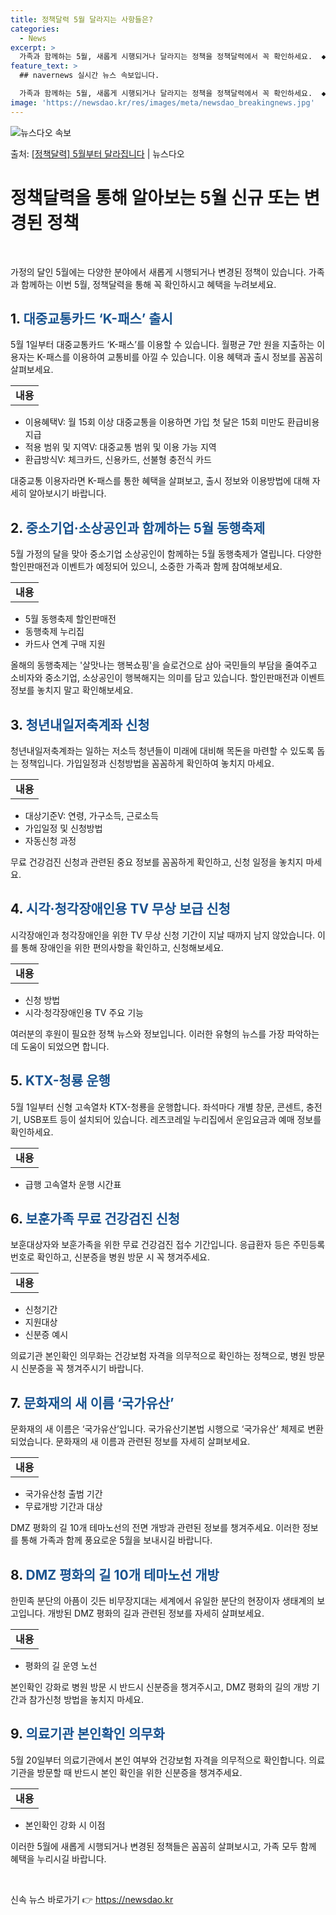 ```yaml
---
title: 정책달력 5월 달라지는 사항들은?
categories:
  - News
excerpt: >
  가족과 함께하는 5월, 새롭게 시행되거나 달라지는 정책을 정책달력에서 꼭 확인하세요.  ◆ 대중교통카드 K-…
feature_text: >
  ## navernews 실시간 뉴스 속보입니다.

  가족과 함께하는 5월, 새롭게 시행되거나 달라지는 정책을 정책달력에서 꼭 확인하세요.  ◆ 대중교통카드 K-…
image: 'https://newsdao.kr/res/images/meta/newsdao_breakingnews.jpg'
---
```


![뉴스다오 속보](https://newsdao.kr/res/images/meta/newsdao_breakingnews.jpg)

<p>출처: <a href="https://newsdao.kr/3746" rel="dofollow">[정책달력] 5월부터 달라집니다</a> | 뉴스다오</p>

<h1 data-ke-size="size26">정책달력을 통해 알아보는 5월 신규 또는 변경된 정책</h1>
<p data-ke-size="size16">&nbsp;</p>
<p data-ke-size="size16">가정의 달인 5월에는 다양한 분야에서 새롭게 시행되거나 변경된 정책이 있습니다. 가족과 함께하는 이번 5월, 정책달력을 통해 꼭 확인하시고 혜택을 누려보세요.</p>
<h2 data-ke-size="size24">1. <span style="color: #1a5490;">대중교통카드 ‘K-패스’ 출시</span></h2>
<p data-ke-size="size16">5월 1일부터 대중교통카드 ‘K-패스’를 이용할 수 있습니다. 월평균 7만 원을 지출하는 이용자는 K-패스를 이용하여 교통비를 아낄 수 있습니다. 이용 혜택과 출시 정보를 꼼꼼히 살펴보세요.</p>
<table>
<tbody>
<tr>
<td style="text-align: center; height: 17px;"><b>내용</b></td>
</tr>
</tbody>
</table>
<ul>
<li>이용혜택V: 월 15회 이상 대중교통을 이용하면 가입 첫 달은 15회 미만도 환급비용 지급</li>
<li>적용 범위 및 지역V: 대중교통 범위 및 이용 가능 지역</li>
<li>환급방식V: 체크카드, 신용카드, 선불형 충전식 카드</li>
</ul>
<p data-ke-size="size16">대중교통 이용자라면 K-패스를 통한 혜택을 살펴보고, 출시 정보와 이용방법에 대해 자세히 알아보시기 바랍니다. </p>
<h2 data-ke-size="size24">2. <b><span style="color: #1a5490;">중소기업·소상공인과 함께하는 5월 동행축제</span></b></h2>
<p data-ke-size="size16">5월 가정의 달을 맞아 중소기업 소상공인이 함께하는 5월 동행축제가 열립니다. 다양한 할인판매전과 이벤트가 예정되어 있으니, 소중한 가족과 함께 참여해보세요.</p>
<table>
<tbody>
<tr>
<td style="text-align: center; height: 17px;"><b>내용</b></td>
</tr>
</tbody>
</table>
<ul>
<li>5월 동행축제 할인판매전</li>
<li>동행축제 누리집</li>
<li>카드사 연계 구매 지원</li>
</ul>
<p data-ke-size="size16">올해의 동행축제는 '살맛나는 행복쇼핑'을 슬로건으로 삼아 국민들의 부담을 줄여주고 소비자와 중소기업, 소상공인이 행복해지는 의미를 담고 있습니다. 할인판매전과 이벤트 정보를 놓치지 말고 확인해보세요.</p>
<h2 data-ke-size="size24">3. <span style="color: #1a5490;">청년내일저축계좌 신청</span></h2>
<p data-ke-size="size16">청년내일저축계좌는 일하는 저소득 청년들이 미래에 대비해 목돈을 마련할 수 있도록 돕는 정책입니다. 가입일정과 신청방법을 꼼꼼하게 확인하여 놓치지 마세요.</p>
<table>
<tbody>
<tr>
<td style="text-align: center; height: 17px;"><b>내용</b></td>
</tr>
</tbody>
</table>
<ul>
<li>대상기준V: 연령, 가구소득, 근로소득</li>
<li>가입일정 및 신청방법</li>
<li>자동신청 과정</li>
</ul>
<p data-ke-size="size16">무료 건강검진 신청과 관련된 중요 정보를 꼼꼼하게 확인하고, 신청 일정을 놓치지 마세요.</p>
<h2 data-ke-size="size24">4. <b><span style="color: #1a5490;">시각·청각장애인용 TV 무상 보급 신청</span></b></h2>
<p data-ke-size="size16">시각장애인과 청각장애인을 위한 TV 무상 신청 기간이 지날 때까지 남지 않았습니다. 이를 통해 장애인을 위한 편의사항을 확인하고, 신청해보세요.</p>
<table>
<tbody>
<tr>
<td style="text-align: center; height: 17px;"><b>내용</b></td>
</tr>
</tbody>
</table>
<ul>
<li>신청 방법</li>
<li>시각·청각장애인용 TV 주요 기능</li>
</ul>
<p data-ke-size="size16">여러분의 후원이 필요한 정책 뉴스와 정보입니다. 이러한 유형의 뉴스를 가장 파악하는 데 도움이 되었으면 합니다.</p>
<h2 data-ke-size="size24">5. <span style="color: #1a5490;">KTX-청룡 운행</span></h2>
<p data-ke-size="size16">5월 1일부터 신형 고속열차 KTX-청룡을 운행합니다. 좌석마다 개별 창문, 콘센트, 충전기, USB포트 등이 설치되어 있습니다. 레츠코레일 누리집에서 운임요금과 예매 정보를 확인하세요.</p>
<table>
<tbody>
<tr>
<td style="text-align: center; height: 17px;"><b>내용</b></td>
</tr>
</tbody>
</table>
<ul>
<li>급행 고속열차 운행 시간표</li>
</ul>
<h2 data-ke-size="size24">6. <b><span style="color: #1a5490;">보훈가족 무료 건강검진 신청</span></b></h2>
<p data-ke-size="size16">보훈대상자와 보훈가족을 위한 무료 건강검진 접수 기간입니다. 응급환자 등은 주민등록번호로 확인하고, 신분증을 병원 방문 시 꼭 챙겨주세요.</p>
<table>
<tbody>
<tr>
<td style="text-align: center; height: 17px;"><b>내용</b></td>
</tr>
</tbody>
</table>
<ul>
<li>신청기간</li>
<li>지원대상</li>
<li>신분증 예시</li>
</ul>
<p data-ke-size="size16">의료기관 본인확인 의무화는 건강보험 자격을 의무적으로 확인하는 정책으로, 병원 방문 시 신분증을 꼭 챙겨주시기 바랍니다.</p>
<h2 data-ke-size="size24">7. <span style="color: #1a5490;">문화재의 새 이름 ‘국가유산’</span></h2>
<p data-ke-size="size16">문화재의 새 이름은 ‘국가유산’입니다. 국가유산기본법 시행으로 ‘국가유산’ 체제로 변환되었습니다. 문화재의 새 이름과 관련된 정보를 자세히 살펴보세요.</p>
<table>
<tbody>
<tr>
<td style="text-align: center; height: 17px;"><b>내용</b></td>
</tr>
</tbody>
</table>
<ul>
<li>국가유산청 출범 기간</li>
<li>무료개방 기간과 대상</li>
</ul>
<p data-ke-size="size16">DMZ 평화의 길 10개 테마노선의 전면 개방과 관련된 정보를 챙겨주세요. 이러한 정보를 통해 가족과 함께 풍요로운 5월을 보내시길 바랍니다.</p>
<h2 data-ke-size="size24">8. <b><span style="color: #1a5490;">DMZ 평화의 길 10개 테마노선 개방</span></b></h2>
<p data-ke-size="size16">한민족 분단의 아픔이 깃든 비무장지대는 세계에서 유일한 분단의 현장이자 생태계의 보고입니다. 개방된 DMZ 평화의 길과 관련된 정보를 자세히 살펴보세요.</p>
<table>
<tbody>
<tr>
<td style="text-align: center; height: 17px;"><b>내용</b></td>
</tr>
</tbody>
</table>
<ul>
<li>평화의 길 운영 노선</li>
</ul>
<p data-ke-size="size16">본인확인 강화로 병원 방문 시 반드시 신분증을 챙겨주시고, DMZ 평화의 길의 개방 기간과 참가신청 방법을 놓치지 마세요.</p>
<h2 data-ke-size="size24">9. <span style="color: #1a5490;">의료기관 본인확인 의무화</span></h2>
<p data-ke-size="size16">5월 20일부터 의료기관에서 본인 여부와 건강보험 자격을 의무적으로 확인합니다. 의료기관을 방문할 때 반드시 본인 확인을 위한 신분증을 챙겨주세요.</p>
<table>
<tbody>
<tr>
<td style="text-align: center; height: 17px;"><b>내용</b></td>
</tr>
</tbody>
</table>
<ul>
<li>본인확인 강화 시 이점</li>
</ul>
<p data-ke-size="size16">이러한 5월에 새롭게 시행되거나 변경된 정책들은 꼼꼼히 살펴보시고, 가족 모두 함께 혜택을 누리시길 바랍니다. </p>
<p data-ke-size="size16">&nbsp;</p> 

신속 뉴스 바로가기 👉 <a href="https://newsdao.kr" rel="dofollow">https://newsdao.kr</a>


